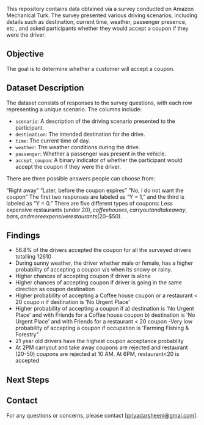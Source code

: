 This repository contains data obtained via a survey conducted on Amazon Mechanical Turk. The survey presented various driving scenarios, including details such as destination, current time, weather, passenger presence, etc., and asked participants whether they would accept a 
coupon if they were the driver.

## Objective
The goal is to determine whether a customer will accept a coupon.

## Dataset Description

The dataset consists of responses to the survey questions, with each row representing a unique scenario. The columns include:

- `scenario`: A description of the driving scenario presented to the participant.
- `destination`: The intended destination for the drive.
- `time`: The current time of day.
- `weather`: The weather conditions during the drive.
- `passenger`: Whether a passenger was present in the vehicle.
- `accept_coupon`: A binary indicator of whether the participant would accept the coupon if they were the driver.

There are three possible answers people can choose from:

“Right away”
“Later, before the coupon expires”
“No, I do not want the coupon”
The first two responses are labeled as “Y = 1,” and the third is labeled as “Y = 0.” There are five different types of coupons: Less expensive restaurants (under $20), coffee houses, carryout and takeaway, bars, and more expensive restaurants ($20–$50).

## Findings
- 56.8% of the drivers accepted the coupon for all the surveyed drivers totalling 12610
- During sunny weather, the driver whether male or female, has a higher probability of accepting a coupon v/s when its snowy or rainy. 
- Higher chances of accepting coupon if driver is alone
- Higher chances of accepting coupon if driver is going in the same direction as coupon destination
- Higher probability of accepting a Coffee house coupon or a restaurant < 20 coupo n if destination is 'No Urgent Place' 
- Higher probability of accepting a coupon if
  a) destination is 'No Urgent Place' and with Friends for a Coffee house coupon 
  b) destination is 'No Urgent Place' and with Friends for a restaurant < 20 coupon
-Very low probability of accepting a coupon if occupation is 'Farming Fishing & Forestry" 
- 21 year old drivers have the highest coupon acceptance probablity
-  At 2PM carryout and take away coupons are rejected and restaurant (20-50) coupons are rejected at 10 AM. At 6PM, restaurant<20 is accepted

## Next Steps


## Contact

For any questions or concerns, please contact [priyadarsheeni@gmal.com].

